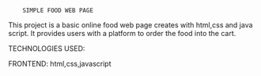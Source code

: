 		SIMPLE FOOD WEB PAGE

This project is a basic online food web page creates with html,css and java script. 
It provides users with a platform to order the food into the cart.

TECHNOLOGIES USED:

FRONTEND: html,css,javascript